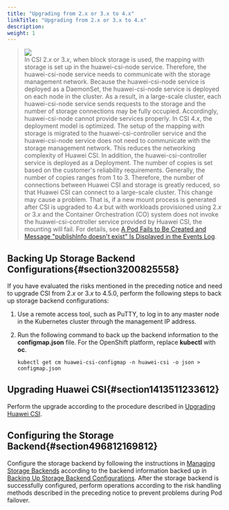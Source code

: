 ```yaml
---
title: "Upgrading from 2.x or 3.x to 4.x"
linkTitle: "Upgrading from 2.x or 3.x to 4.x"
description: 
weight: 1
---
```


>![](/css-docs/public_sys-resources/en-us/icon-notice.gif)  
>In CSI 2._x_  or 3._x_, when block storage is used, the mapping with storage is set up in the huawei-csi-node service. Therefore, the huawei-csi-node service needs to communicate with the storage management network. Because the huawei-csi-node service is deployed as a DaemonSet, the huawei-csi-node service is deployed on each node in the cluster. As a result, in a large-scale cluster, each huawei-csi-node service sends requests to the storage and the number of storage connections may be fully occupied. Accordingly, huawei-csi-node cannot provide services properly.
>In CSI 4._x_, the deployment model is optimized. The setup of the mapping with storage is migrated to the huawei-csi-controller service and the huawei-csi-node service does not need to communicate with the storage management network. This reduces the networking complexity of Huawei CSI. In addition, the huawei-csi-controller service is deployed as a Deployment. The number of copies is set based on the customer's reliability requirements. Generally, the number of copies ranges from 1 to 3. Therefore, the number of connections between Huawei CSI and storage is greatly reduced, so that Huawei CSI can connect to a large-scale cluster.
>This change may cause a problem. That is, if a new mount process is generated after CSI is upgraded to 4._x_  but with workloads provisioned using 2._x_  or 3._x_  and the Container Orchestration \(CO\) system does not invoke the huawei-csi-controller service provided by Huawei CSI, the mounting will fail. For details, see  [A Pod Fails to Be Created and Message "publishInfo doesn't exist" Is Displayed in the Events Log](/docs/troubleshooting/pod-issues/a-pod-fails-to-be-created-and-message-publishinfo-doesn-t-exist-is-displayed-in-the-events-log).

## Backing Up Storage Backend Configurations{#section3200825558}

If you have evaluated the risks mentioned in the preceding notice and need to upgrade CSI from 2._x_  or 3._x_  to  4.5.0, perform the following steps to back up storage backend configurations:

1.  Use a remote access tool, such as PuTTY, to log in to any master node in the Kubernetes cluster through the management IP address.
2.  Run the following command to back up the backend information to the  **configmap.json**  file. For the OpenShift platform, replace  **kubectl**  with  **oc**.

    ```
    kubectl get cm huawei-csi-configmap -n huawei-csi -o json > configmap.json
    ```

## Upgrading Huawei CSI{#section1413511233612}

Perform the upgrade according to the procedure described in  [Upgrading Huawei CSI](/docs/installation-and-deployment/upgrading-or-rolling-back-huawei-csi/upgrading-or-rolling-back-huawei-csi-using-helm/upgrading-huawei-csi/upgrading-huawei-csi-on-kubernetes-openshift-and-tanzu#section6841317173013).

## Configuring the Storage Backend{#section496812169812}

Configure the storage backend by following the instructions in  [Managing Storage Backends](/docs/storage-backend-management/managing-storage-backends)  according to the backend information backed up in  [Backing Up Storage Backend Configurations](#section3200825558). After the storage backend is successfully configured, perform operations according to the risk handling methods described in the preceding notice to prevent problems during Pod failover.

